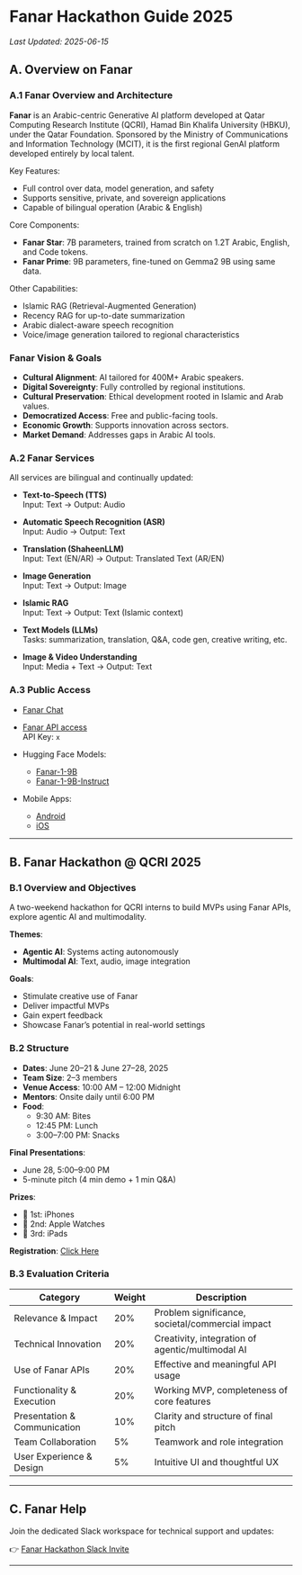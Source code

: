 # Fanar Hackathon Guide 2025

_Last Updated: 2025-06-15_

## A. Overview on Fanar

### A.1 Fanar Overview and Architecture

**Fanar** is an Arabic-centric Generative AI platform developed at Qatar Computing Research Institute (QCRI), Hamad Bin Khalifa University (HBKU), under the Qatar Foundation. Sponsored by the Ministry of Communications and Information Technology (MCIT), it is the first regional GenAI platform developed entirely by local talent.

Key Features:
- Full control over data, model generation, and safety
- Supports sensitive, private, and sovereign applications
- Capable of bilingual operation (Arabic & English)

Core Components:
- **Fanar Star**: 7B parameters, trained from scratch on 1.2T Arabic, English, and Code tokens.
- **Fanar Prime**: 9B parameters, fine-tuned on Gemma2 9B using same data.

Other Capabilities:
- Islamic RAG (Retrieval-Augmented Generation)
- Recency RAG for up-to-date summarization
- Arabic dialect-aware speech recognition
- Voice/image generation tailored to regional characteristics

### Fanar Vision & Goals

- **Cultural Alignment**: AI tailored for 400M+ Arabic speakers.
- **Digital Sovereignty**: Fully controlled by regional institutions.
- **Cultural Preservation**: Ethical development rooted in Islamic and Arab values.
- **Democratized Access**: Free and public-facing tools.
- **Economic Growth**: Supports innovation across sectors.
- **Market Demand**: Addresses gaps in Arabic AI tools.

### A.2 Fanar Services

All services are bilingual and continually updated:

- **Text-to-Speech (TTS)**  
  Input: Text → Output: Audio

- **Automatic Speech Recognition (ASR)**  
  Input: Audio → Output: Text

- **Translation (ShaheenLLM)**  
  Input: Text (EN/AR) → Output: Translated Text (AR/EN)

- **Image Generation**  
  Input: Text → Output: Image

- **Islamic RAG**  
  Input: Text → Output: Text (Islamic context)

- **Text Models (LLMs)**  
  Tasks: summarization, translation, Q&A, code gen, creative writing, etc.

- **Image & Video Understanding**  
  Input: Media + Text → Output: Text

### A.3 Public Access

- [Fanar Chat](https://chat.fanar.qa/)
- [Fanar API access](https://fanar.qa/)  
  API Key: `x`

- Hugging Face Models:  
  - [Fanar-1-9B](https://huggingface.co/QCRI/Fanar-1-9B)  
  - [Fanar-1-9B-Instruct](https://huggingface.co/QCRI/Fanar-1-9B-Instruct)

- Mobile Apps:  
  - [Android](https://play.google.com/store/apps/details?id=com.fanarmobile)  
  - [iOS](https://apps.apple.com/in/app/fanar-فَنار/id6741857943)

---

## B. Fanar Hackathon @ QCRI 2025

### B.1 Overview and Objectives

A two-weekend hackathon for QCRI interns to build MVPs using Fanar APIs, explore agentic AI and multimodality.

**Themes**:
- **Agentic AI**: Systems acting autonomously
- **Multimodal AI**: Text, audio, image integration

**Goals**:
- Stimulate creative use of Fanar
- Deliver impactful MVPs
- Gain expert feedback
- Showcase Fanar’s potential in real-world settings

### B.2 Structure

- **Dates**: June 20–21 & June 27–28, 2025  
- **Team Size**: 2–3 members  
- **Venue Access**: 10:00 AM – 12:00 Midnight  
- **Mentors**: Onsite daily until 6:00 PM  
- **Food**:  
  - 9:30 AM: Bites  
  - 12:45 PM: Lunch  
  - 3:00–7:00 PM: Snacks  

**Final Presentations**:  
- June 28, 5:00–9:00 PM  
- 5-minute pitch (4 min demo + 1 min Q&A)  

**Prizes**:
- 🥇 1st: iPhones  
- 🥈 2nd: Apple Watches  
- 🥉 3rd: iPads

**Registration**: [Click Here](https://forms.gle/NqVd6cFm7H2d1eSZ6)

### B.3 Evaluation Criteria

| Category                          | Weight | Description |
|----------------------------------|--------|-------------|
| Relevance & Impact               | 20%    | Problem significance, societal/commercial impact |
| Technical Innovation             | 20%    | Creativity, integration of agentic/multimodal AI |
| Use of Fanar APIs                | 20%    | Effective and meaningful API usage |
| Functionality & Execution        | 20%    | Working MVP, completeness of core features |
| Presentation & Communication     | 10%    | Clarity and structure of final pitch |
| Team Collaboration               | 5%     | Teamwork and role integration |
| User Experience & Design         | 5%     | Intuitive UI and thoughtful UX |

---

## C. Fanar Help

Join the dedicated Slack workspace for technical support and updates:

👉 [Fanar Hackathon Slack Invite](https://join.slack.com/t/qcri-fanarhackathon/shared_invite/zt-37o0lcs8x-crIm6Cbj2pmQjiOyRFac7Q)

---
